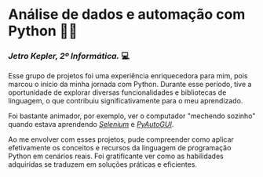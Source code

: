 # Análise de dados e automação com Python 👨‍💻

### _Jetro Kepler, 2º Informática._ 💻

Esse grupo de projetos foi uma experiência enriquecedora para mim, pois marcou o início da minha jornada com Python. Durante esse período, tive a oportunidade de explorar diversas funcionalidades e bibliotecas de linguagem, o que contribuiu significativamente para o meu aprendizado.

Foi bastante animador, por exemplo, ver o computador "mechendo sozinho" quando estava aprendendo [_Selenium_](https://www.selenium.dev/documentation/) e [_PyAutoGUI_](https://github.com/asweigart/pyautogui/tree/master).

Ao me envolver com esses projetos, pude compreender como aplicar efetivamente os conceitos e recursos da linguagem de programação Python em cenários reais. Foi gratificante ver como as habilidades adquiridas se traduzem em soluções práticas e eficientes.
